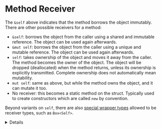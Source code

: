 # Method Receiver

The `&self` above indicates that the method borrows the object immutably. There
are other possible receivers for a method:

* `&self`: borrows the object from the caller using a shared and immutable
  reference. The object can be used again afterwards.
* `&mut self`: borrows the object from the caller using a unique and mutable
  reference. The object can be used again afterwards.
* `self`: takes ownership of the object and moves it away from the caller. The
  method becomes the owner of the object. The object will be dropped (deallocated)
  when the method returns, unless its ownership is explicitly
  transmitted. Complete ownership does not automatically mean mutability.
* `mut self`: same as above, but while the method owns the object, and it can
  mutate it too. 
* No receiver: this becomes a static method on the struct. Typically used to
  create constructors which are called `new` by convention.

Beyond variants on `self`, there are also
[special wrapper types](https://doc.rust-lang.org/reference/special-types-and-traits.html)
allowed to be receiver types, such as `Box<Self>`.

<details>
  
Consider emphasizing "shared and immutable" and "unique and mutable". These constraints always come
together in Rust due to borrow checker rules, and `self` is no exception. It isn't possible to
reference a struct from multiple locations and call a mutating (`&mut self`) method on it.
  
</details>
